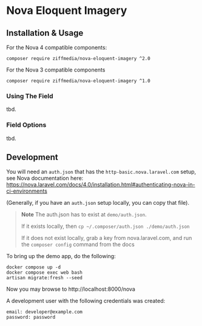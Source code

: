 # Nova Eloquent Imagery

## Installation & Usage

For the Nova 4 compatible components:

```console
composer require ziffmedia/nova-eloquent-imagery ^2.0
```

For the Nova 3 compatible components

```console
composer require ziffmedia/nova-eloquent-imagery ^1.0
```

### Using The Field

tbd.

### Field Options

tbd.

## Development

You will need an `auth.json` that has the `http-basic.nova.laravel.com` setup, see Nova documentation here:
https://nova.laravel.com/docs/4.0/installation.html#authenticating-nova-in-ci-environments

(Generally, if you have an `auth.json` setup locally, you can copy that file).

> **Note**
> The auth.json has to exist at `demo/auth.json`.
>
> If it exists locally, then `cp ~/.composer/auth.json ./demo/auth.json`
>
> If it does not exist locally, grab a key from nova.laravel.com, and run the `composer config` command from the docs

To bring up the demo app, do the following:

```console
docker compose up -d
docker compose exec web bash
artisan migrate:fresh --seed
```



Now you may browse to http://localhost:8000/nova

A development user with the following credentials was created:

```console
email: developer@example.com
password: password
```


